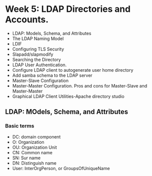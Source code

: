 # Week 5: LDAP Directories and Accounts.
* LDAP: Models, Schema, and Attributes
* The LDAP Naming Model
* LDIF
* Configuring TLS Security
* Slapadd/slapmodify
* Searching the Directory
* LDAP User Authentication.
* Configure LDAP client to autogenerate user home directory
* Add samba schema to the LDAP server
* Master-Slave Configuration
* Master-Master Configuration. Pros and cons for Master-Slave and Master-Master
* Graphical LDAP Client Utilities-Apache directory studio 


## LDAP: MOdels, Schema, and Attributes
### Basic terms 
* DC: domain component
* O: Organization
* OU: Organization Unit
* CN: Common name
* SN: Sur name
* DN: Distinguish name
* User: InterOrgPerson, or GroupsOfUniqueName

